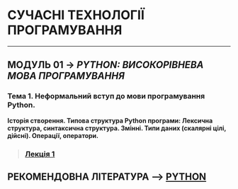 # **СУЧАСНІ ТЕХНОЛОГІЇ ПРОГРАМУВАННЯ**
***
## **МОДУЛЬ 01** -> *PYTHON: ВИСОКОРІВНЕВА МОВА ПРОГРАМУВАННЯ*
### **Тема 1. Неформальний вступ до мови програмування Python**.  
**Історія створення. Типова структура Python програми: Лексична структура, синтаксична структура. Змінні. Типи даних (скалярні цілі, дійсні). Операції, оператори.**
>### [**Лекція 1**](/Lections/Modulo_1/2020_MPT_Lec_01_.pdf)


## **РЕКОМЕНДОВНА ЛІТЕРАТУРА** --> [**PYTHON**](/Biblio/PYTHON_books_.md)
